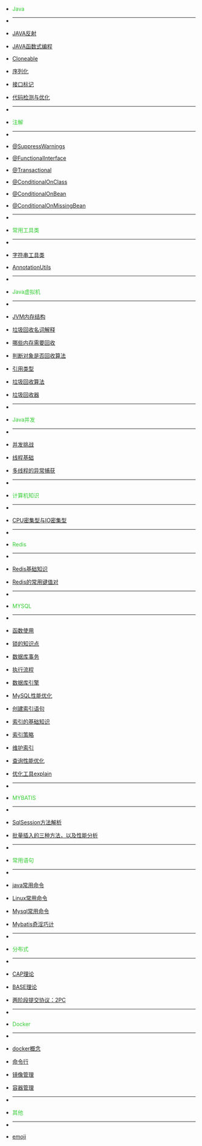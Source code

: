 <!-- docs/_sidebar.md -->


* <p style="color:limegreen">Java</p>
* ___
* [JAVA反射](java/2021-05-21-JAVA-reflection.md "Java reflection")
* [JAVA函数式编程](java/2021-05-22-Functional-Programming.md "JAVA函数式编程")

* [Cloneable](java/advanced/Cloneable.md "Cloneable")
* [序列化](java/advanced/Serializable.md "序列化")
* [接口标记](java/advanced/marker_interfaces.md "接口标记")
* [代码检测与优化](java/advanced/inspect_code.md "代码检测与优化")


* ___
* <p style="color:limegreen">注解</p>
* ___
* [@SuppressWarnings](annotation/suppress_warning.md "@SuppressWarnings")
* [@FunctionalInterface](annotation/functionalInterface.md "@FunctionalInterface")
* [@Transactional](annotation/transactional.md "@Transactional")
* [@ConditionalOnClass](annotation/ConditionalOnClass.md "@ConditionalOnClass")
* [@ConditionalOnBean](annotation/ConditionalOnBean.md "@ConditionalOnBean")
* [@ConditionalOnMissingBean](annotation/ConditionalOnMissingBean.md "@ConditionalOnMissingBean")


* ___
* <p style="color:limegreen">常用工具类</p>
* ___
* [字符串工具类](utils/string_utils.md "字符串工具类")
* [AnnotationUtils](utils/AnnotationUtils.md "AnnotationUtils")


* ___
* <p style="color:limegreen">Java虚拟机</p>
* ___
* [JVM内存结构](jvm/jvm_memory_structure.md "JVM内存结构")
* [垃圾回收名词解释](jvm/keywords_explanation.md "垃圾回收名词解释")
* [哪些内存需要回收](jvm/gc_area.md "哪些内存需要回收")
* [判断对象是否回收算法](jvm/weather_object_need_gc.md "判断对象是否回收算法")
* [引用类型](jvm/reference.md "引用类型")
* [垃圾回收算法](jvm/gc_algorithm.md "垃圾回收算法")
* [垃圾回收器](jvm/garbage_collector.md "垃圾回收器")


* ___
* <p style="color:limegreen">Java并发</p>
* ___
* [并发挑战](java/concurrency/concurrency_challenge.md "并发挑战")
* [线程基础](java/concurrency/thread.md "线程基础")
* [多线程的异常捕获](java/concurrency/2021-08-03-java-concurrency-1.md "多线程的异常捕获")
<!-- * [使用CompletionService来接收线程池计算的结果](java/concurrency/2021-08-03-java-concurrency-2.md "使用CompletionService来接收线程池计算的结果") -->



* ___
* <p style="color:limegreen">计算机知识</p>
* ___
* [CPU密集型与IO密集型](computer_basics/io_cpu.md "CPU密集型与IO密集型")


* ___
* <p style="color:limegreen">Redis</p>
* ___
* [Redis基础知识](redis/2021-05-28-redis-data-structure.md "Redis基础知识")
* [Redis的常用键值对](redis/2021-05-28-redis-key-value.md "Redis的常用键值对")


* ___
* <p style="color:limegreen">MYSQL</p>
* ___
* [函数使用](mysql/mysql_function.md "函数使用")
* [锁的知识点](mysql/mysql_lock.md "锁的知识点")
* [数据库事务](mysql/mysql_transactional.md "数据库事务")
* [执行流程](mysql/mysql_process.md "执行流程")
* [数据库引擎](mysql/mysql_engine.md "数据库引擎")
* [MySQL性能优化](mysql/mysql_optimization.md "MySQL性能优化")
* [创建索引语句](mysql/mysql_create_index.md "创建索引语句")
* [索引的基础知识](mysql/mysql_index.md "索引的基础知识")
* [索引策略](mysql/mysql_index_strategy.md "索引策略")
* [维护索引](mysql/maintain_index.md "维护索引")
* [查询性能优化](mysql/select_optimization.md "查询性能优化")
* [优化工具explain](mysql/optimizational_tool_explain.md "优化工具explain")


* ___
* <p style="color:limegreen">MYBATIS</p>
* ___
* [SqlSession方法解析](mybatis/sqlsession.md "SqlSession方法解析")
* [批量插入的三种方法，以及性能分析](mybatis/batch_insert.md "Mybatis 批量插入的三种方法，以及性能分析")


* ___
* <p style="color:limegreen">常用语句</p>
* ___
* [java常用命令](frequent_used/java_linux_win.md "java常用命令")
* [Linux常用命令](frequent_used/linux_usually_used_cmd.md "Linux常用命令")
* [Mysql常用命令](frequent_used/mysql_usually_used_sql.md "Mysql常用命令")
* [Mybatis奇淫巧计](frequent_used/mybatis_usually_used_sql.md "Mybatis奇淫巧计")


* ___
* <p style="color:limegreen">分布式</p>
* ___
* [CAP理论](distributed/CAP.md "CAP理论")
* [BASE理论](distributed/BASE.md "BASE理论")
* [两阶段提交协议：2PC](distributed/2PC.md "两阶段提交协议：2PC")


* ___
* <p style="color:limegreen">Docker</p>
* ___
* [docker概念](docker/basis.md "docker概念")
* [命令行](docker/command.md "命令行")
* [镜像管理](docker/image_operation.md "镜像管理")
* [容器管理](docker/container.md "容器管理")


* ___
* <p style="color:limegreen">其他</p>
* ___
* [emoji](emoji/emoji.md "emoji")